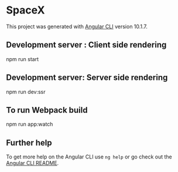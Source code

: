 # SpaceX

This project was generated with [Angular CLI](https://github.com/angular/angular-cli) version 10.1.7.

## Development server : Client side rendering

 npm run start       

## Development server: Server side rendering
 
 npm run dev:ssr      
 
## To run Webpack build
 
 npm run app:watch

## Further help

To get more help on the Angular CLI use `ng help` or go check out the [Angular CLI README](https://github.com/angular/angular-cli/blob/master/README.md).
